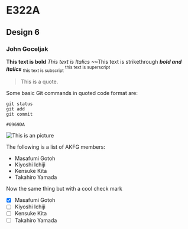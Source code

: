 # E322A
## Design 6
### John Goceljak
**This text is bold**
*This text is Italics*
~~This text is strikethrough
***bold and italics***
<sub>this text is subscript</sub>
<sup>this text is superscript</sup>
 
> This is a quote.

Some basic Git commands in quoted code format are:
```
git status
git add
git commit
```
`#0969DA`


![This is an picture](https://myoctocat.com/assets/images/base-octocat.svg)

The following is a list of AKFG members:

- Masafumi Gotoh
- Kiyoshi Ichiji
- Kensuke Kita
- Takahiro Yamada

Now the same thing but with a cool check mark

- [x] Masafumi Gotoh
- [ ] Kiyoshi Ichiji
- [ ] Kensuke Kita
- [ ] Takahiro Yamada
